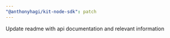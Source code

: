 ```yaml
---
"@anthonyhagi/kit-node-sdk": patch
---
```


Update readme with api documentation and relevant information
